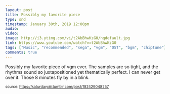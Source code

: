 ```yaml
---
layout: post
title: Possibly my favorite piece
type: snd
timestamp: January 30th, 2019 12:00pm
audio: 
video: 
image: http://i3.ytimg.com/vi/t2AbBhwKzG0/hqdefault.jpg
link: https://www.youtube.com/watch?v=t2AbBhwKzG0
tags: ["Music", "recommended", "sega", "vgm", "OST", "bgm", "chiptune"]
comments: true
---
```

    
Possibly my favorite piece of vgm ever.  The samples are so tight, and the rhythms sound so juxtapositioned yet thematically perfect.  I can never get over it.  Those 8 minutes fly by in a blink.
 
  
<small>source: https://saturdayxiii.tumblr.com/post/182429048257</small>